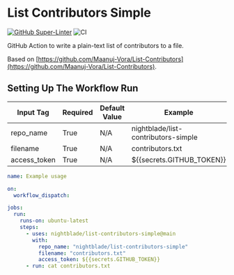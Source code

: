 # List Contributors Simple

[![GitHub Super-Linter](https://github.com/nightblade/list-contributors-simple/actions/workflows/linter.yml/badge.svg)](https://github.com/super-linter/super-linter)
![CI](https://github.com/nightblade/list-contributors-simple/actions/workflows/CI.yml/badge.svg)


GitHub Action to write a plain-text list of contributors to a file.

Based on [https://github.com/Maanuj-Vora/List-Contributors](https://github.com/Maanuj-Vora/List-Contributors).

## Setting Up The Workflow Run

| Input Tag    | Required | Default Value | Example                             |
| ------------ | -------- | ------------- | ----------------------------------- |
| repo_name    | True     | N/A           | nightblade/list-contributors-simple |
| filename     | True     | N/A           | contributors.txt                    |
| access_token | True     | N/A           | ${{secrets.GITHUB_TOKEN}}           |

```yaml
name: Example usage

on:
  workflow_dispatch:

jobs:
  run:
    runs-on: ubuntu-latest
    steps:
      - uses: nightblade/list-contributors-simple@main
        with:
          repo_name: "nightblade/list-contributors-simple"
          filename: "contributors.txt"
          access_token: ${{secrets.GITHUB_TOKEN}}
      - run: cat contributors.txt
```
